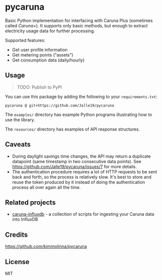 ﻿# pycaruna

Basic Python implementation for interfacing with Caruna Plus (sometimes called _Caruna+_). It supports only basic 
methods, but enough to extract electricity usage data for further processing.

Supported features:

* Get user profile information
* Get metering points ("assets")
* Get consumption data (daily/hourly)

## Usage

> TODO: Publish to PyPI

You can use this package by adding the following to your `requirements.txt`:

```
pycaruna @ git+https://github.com/Jalle19/pycaruna
```

The `examples/` directory has example Python programs illustrating how to use the library.

The `resources/` directory has examples of API response structures.

## Caveats

* During daylight savings time changes, the API may return a duplicate datapoint (same timestamp in two consecutive 
  data points). See https://github.com/Jalle19/pycaruna/issues/7 for more details.
* The authentication procedure requires a lot of HTTP requests to be sent back and forth, so the process is 
  relatively slow. It's best to store and reuse the token produced by it instead of doing the authentication 
  process all over again all the time.

## Related projects

* [caruna-influxdb](https://github.com/Jalle19/caruna-influxdb) - a collection of scripts for ingesting your Caruna data 
into InfluxDB

## Credits

https://github.com/kimmolinna/pycaruna

## License

MIT
